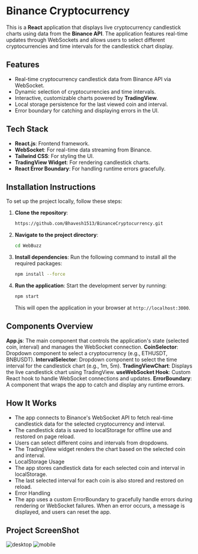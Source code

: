 # Binance Cryptocurrency
This is a **React** application that displays live cryptocurrency candlestick charts using data from the **Binance API**. The application features real-time updates through WebSockets and allows users to select different cryptocurrencies and time intervals for the candlestick chart display.

## Features

- Real-time cryptocurrency candlestick data from Binance API via WebSocket.
- Dynamic selection of cryptocurrencies and time intervals.
- Interactive, customizable charts powered by **TradingView**.
- Local storage persistence for the last viewed coin and interval.
- Error boundary for catching and displaying errors in the UI.

## Tech Stack

- **React.js**: Frontend framework.
- **WebSocket**: For real-time data streaming from Binance.
- **Tailwind CSS**: For styling the UI.
- **TradingView Widget**: For rendering candlestick charts.
- **React Error Boundary**: For handling runtime errors gracefully.

## Installation Instructions

To set up the project locally, follow these steps:

1. **Clone the repository**:

    ```bash
    https://github.com/Bhavesh1513/BinanceCryptocurrency.git
    ```

2. **Navigate to the project directory**:

    ```bash
    cd WebBuzz
    ```

3. **Install dependencies**: Run the following command to install all the required packages:

    ```bash
    npm install --force
    ```

4. **Run the application**: Start the development server by running:

    ```bash
    npm start
    ```

    This will open the application in your browser at `http://localhost:3000`.

## Components Overview
**App.js**: The main component that controls the application's state (selected coin, interval) and manages the WebSocket connection.
**CoinSelector**: Dropdown component to select a cryptocurrency (e.g., ETHUSDT, BNBUSDT).
**IntervalSelector**: Dropdown component to select the time interval for the candlestick chart (e.g., 1m, 5m).
**TradingViewChart**: Displays the live candlestick chart using TradingView.
**useWebSocket Hook**: Custom React hook to handle WebSocket connections and updates.
**ErrorBoundary**: A component that wraps the app to catch and display any runtime errors.

## How It Works
- The app connects to Binance's WebSocket API to fetch real-time candlestick data for the selected cryptocurrency and interval.
- The candlestick data is saved to localStorage for offline use and restored on page reload.
- Users can select different coins and intervals from dropdowns.
- The TradingView widget renders the chart based on the selected coin and interval.
- LocalStorage Usage
- The app stores candlestick data for each selected coin and interval in localStorage.
- The last selected interval for each coin is also stored and restored on reload.
- Error Handling
- The app uses a custom ErrorBoundary to gracefully handle errors during rendering or WebSocket failures. When an error occurs, a message is    displayed, and users can reset the app.

## Project ScreenShot
![desktop](https://github.com/user-attachments/assets/29a656cb-6460-48d9-ac55-23fed9124279)
![mobile](https://github.com/user-attachments/assets/71973650-7d1e-4e43-bedc-929413f8e2ee)


